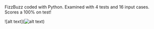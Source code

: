 FizzBuzz coded with Python. Examined with 4 tests and 16 input cases. Scores a 100% on test!

![alt text](![alt text](https://media.giphy.com/media/kDqNUnmQLJTB0OItx0/giphy.gif))
